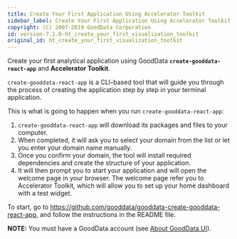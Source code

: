 ```yaml
---
title: Create Your First Application Using Accelerator Toolkit
sidebar_label: Create Your First Application Using Accelerator Toolkit
copyright: (C) 2007-2019 GoodData Corporation
id: version-7.1.0-ht_create_your_first_visualization_toolkit
original_id: ht_create_your_first_visualization_toolkit
---
```


Create your first analytical application using GoodData **`create-gooddata-react-app`** and **Accelerator Toolkit**.

`create-gooddata-react-app` is a CLI-based tool that will guide you through the process of creating the application step by step in your terminal application.

This is what is going to happen when you run `create-gooddata-react-app`:

1. `create-gooddata-react-app` will download its packages and files to your computer.
2. When completed, it will ask you to select your domain from the list or let you enter your domain name manually.
3. Once you confirm your domain, the tool will install required dependencies and create the structure of your application.
4. It will then prompt you to start your application and will open the welcome page in your browser. The welcome page refer you to Accelerator Toolkit, which will allow you to set up your home dashboard with a test widget.

To start, go to https://github.com/gooddata/gooddata-create-gooddata-react-app, and follow the instructions in the README file.

**NOTE:** You must have a GoodData account (see [About GoodData.UI](01_intro__about_gooddataui.md#supported-technologies)).
